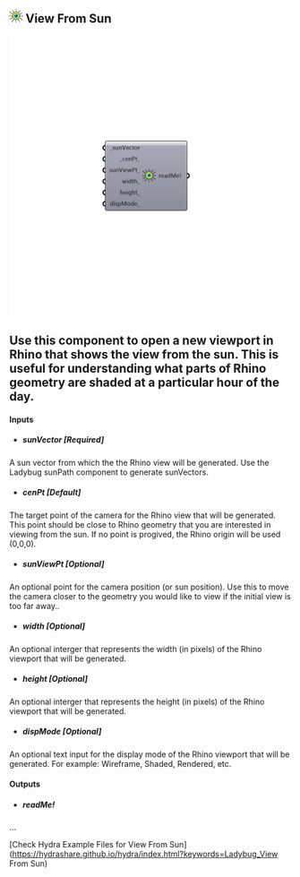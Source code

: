 ## ![](../../images/icons/View_From_Sun.png) View From Sun

![](../../images/500x500/View_From_Sun.png)

Use this component to open a new viewport in Rhino that shows the view from the sun.  This is useful for understanding what parts of Rhino geometry are shaded at a particular hour of the day.
 -
 

#### Inputs
* ##### sunVector [Required]
A sun vector from which the the Rhino view will be generated. Use the Ladybug sunPath component to generate sunVectors.
* ##### cenPt [Default]
The target point of the camera for the Rhino view that will be generated.  This point should be close to Rhino geometry that you are interested in viewing from the sun. If no point is progived, the Rhino origin will be used (0,0,0).
* ##### sunViewPt [Optional]
An optional point for the camera position (or sun position). Use this to move the camera closer to the geometry you would like to view if the initial view is too far away..
* ##### width [Optional]
An optional interger that represents the width (in pixels) of the Rhino viewport that will be generated.
* ##### height [Optional]
An optional interger that represents the height (in pixels) of the Rhino viewport that will be generated.
* ##### dispMode [Optional]
An optional text input for the display mode of the Rhino viewport that will be generated. For example: Wireframe, Shaded, Rendered, etc.

#### Outputs
* ##### readMe!
...


[Check Hydra Example Files for View From Sun](https://hydrashare.github.io/hydra/index.html?keywords=Ladybug_View From Sun)